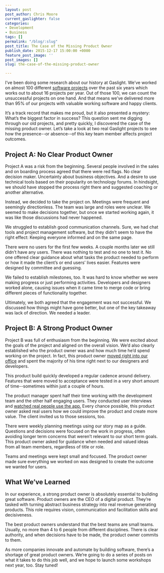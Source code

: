 ```yaml
---
layout: post
post_author: Chris Moore
current_gaslighter: false
categories:
- Development
- Business
tags: []
permalink: "/blog/:slug"
post_title: The Case of the Missing Product Owner
publish_date: 2015-12-17 15:00:00 +0000
feature_post_image: ''
post_images: []
slug: the-case-of-the-missing-product-owner

---
```

I’ve been doing some research about our history at Gaslight. We’ve worked on almost 100 different [software projects](https://teamgaslight.com/work) over the past six years which works out to about 16 projects per year. Out of those 100, we can count the unsuccessful projects on one hand. And that means we’ve delivered more than 95% of our projects with valuable working software and happy clients. 

It’s a track record that makes me proud, but it also presented a mystery: What’s the biggest factor in success? This question sent me digging through our old projects, and pretty quickly, I discovered the case of the missing product owner. Let’s take a look at two real Gaslight projects to see how the presence--or absence--of this key team member affects project outcomes. 

## Project A: No Clear Product Owner
Project A was a risk from the beginning. Several people involved in the sales and on boarding process agreed that there were red flags. No clear decision maker. Uncertainty about business objectives. And a desire to use technical tools based on their popularity on technology forums. In hindsight, we should have stopped the process right there and suggested coaching or another alternative. 

Instead, we decided to take the project on. Meetings were frequent and seemingly directionless. The team was large and roles were unclear. We seemed to make decisions together, but once we started working again, it was like those discussions had never happened. 

We struggled to establish good communication channels. Sure, we had chat tools and project management software, but they didn’t seem to have the right effect: Keeping everyone informed and on the same page. 

There were no users for the first few weeks. A couple months later we still didn’t have any users. There was nothing to test and no one to test it. No one offered clear guidance about what tasks the product needed to perform or how it made the client’s or end users’ lives easier. Features were designed by committee and guessing. 

We failed to establish milestones, too. It was hard to know whether we were making progress or just performing activities. Developers and designers worked alone, causing issues when it came time to merge code or bring different pieces of functionality together.

Ultimately, we both agreed that the engagement was not successful. We discussed how things might have gone better, but one of the key takeaway was lack of direction. We needed a leader.

## Project B: A Strong Product Owner
Project B was full of enthusiasm from the beginning. We were excited about the goals of the project and aligned on the overall vision. We’d also clearly established who the product owner was and how much time he’d spend working on the project. In fact, this product owner [moved right into our office](https://teamgaslight.com/blog/why-you-should-co-locate-with-your-development-team) and spent the majority of his time right next to our designers and developers. 

This product build quickly developed a regular cadence around delivery. Features that were moved to acceptance were tested in a very short amount of time--sometimes within just a couple of hours.

The product manager spent half their time working with the development team and the other half engaging users. They conducted user interviews and [watched real people use the app.](https://teamgaslight.com/blog/5-reasons-you-need-to-watch-real-people-use-your-app) Every chance possible, this product owner asked real users how we could improve the product and create more value. The client invited us to those sessions, too. 

There were weekly planning meetings using our story map as a guide. Questions and decisions were focused on the work in progress, often avoiding longer term concerns that weren’t relevant to our short term goals. This product owner asked for guidance when needed and valued ideas from all team members, regardless of title or role.

Teams and meetings were kept small and focused. The product owner made sure everything we worked on was designed to create the outcome we wanted for users.

## What We’ve Learned
In our experience, a strong product owner is absolutely essential to building great software. Product owners are the CEO of a digital product. They’re tasked with turning abstract business strategy into real revenue generating products. This role requires vision, communication and facilitation skills and decisiveness. 

The best product owners understand that the best teams are small teams. Usually, no more than 4 to 6 people from different disciplines. There is clear authority, and when decisions have to be made, the product owner commits to them. 

As more companies innovate and automate by building software, there’s a shortage of great product owners. We’re going to do a series of posts on what it takes to do this job well, and we hope to launch some workshops next year, too. Stay tuned!

